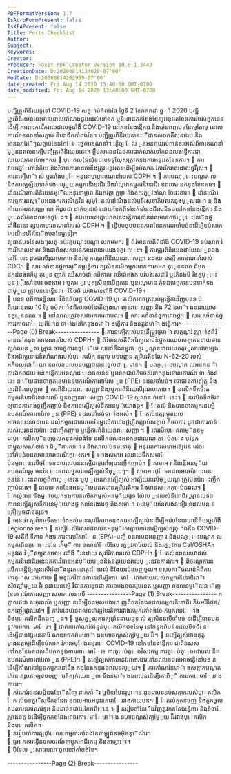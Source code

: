 ```yaml
---
PDFFormatVersion: 1.7
IsAcroFormPresent: false
IsXFAPresent: false
Title: Ports Checklist
Author: 
Subject: 
Keywords: 
Creator: 
Producer: Foxit PDF Creator Version 10.0.1.3443
CreationDate: D:20200814134020-07'00'
ModDate: D:20200814202959-07'00'
date_created: Fri Aug 14 2020 13:40:00 GMT-0700
date_modified: Fri Aug 14 2020 13:40:00 GMT-0700
---
```

បញ្ជីត្រួរពិនិរយទូទៅ COVID-19 
សត្ាប់កំពង់ផែ 
ថ្ងៃទី 2 ខែកកកដា ឆ្ន ាំ 2020 
បញ្ជីត្រួរពិនិរយននេះមាននោលបាំណងជួយដល់នៅខក ឬនិនោជកកាំពង់ខែឱ្យអនុវរតខែនការរបស់ពួកនេនដើម្បី
ការពារការរីករាលដាលថ្នជាំងឺ COVID-19 នៅកខនែងន្វើការ និងបាំនពញបខនែម្នៅតាម្ នោលការណ៍ខណនាំសត្មាប់
និនោជិកកាំពង់ខែ។ បញ្ជីត្រួរពិនិរយននេះេឺជានសចកតីសនងេប និងមានសារែែីៗសត្មាប់ខែនកែែេះថ្នការខណនាំ។ ន្វើឲ្យ
ែល ួនអនកយល់កាន់ខរចាស់ពីការខណនាំ ម្ុននពលនត្បើបញ្ជីត្រួរពិនិរយននេះ។ 
ខ្លឹមសារននផែនការជាក់លាក់ទៅកផនលងទ្វើការជា
លាយលកខណ៍អកសរ 
 បុេគល(នន)ខដលទទួលែុសត្រូវកនុងការអនុវរតខែនការ។ 
 ការវាយរថ្ម្ែហានិភ័យ និងវិធានការខដលនឹងត្រូវអនុវរតនដើម្បីទប់សាក រ់ការរីករាលដាលថ្នវីរុស។ 
 ការនត្បើមា៉ា ស់ ឬរបាំងម្ុែ អនុនោម្តាម្ការខណនាំរបស់ CDPH ។ 
 ការបណ្ុេះបណ្តត ល និងការត្បត្ស័យទាក់ទងជាម្ួយកម្មករនិនោជិរ និងរាំណ្តងកម្មករនិនោជិរ
ខដលមានកនុងខែនការ។ 
 ដាំនណើរការពិនិរយនម្ើលអនុនោម្ភាព និងករ់ត្តា ត្ពម្ទាាំងខករត្ម្ូវចាំណុ ចែវេះខារ។ 
 ដាំនណើរការថ្នការនសុើបអនងករករណីកូវីដ សូម្ែតល់ដាំណឹងដល់ម្នទីរសុខាភិបលកនុងម្ូលដាា ន និង
កាំណរ់អរតសញ្ញា ណ ក៏ដូចជា ដាក់ឲ្យដាច់នដាយខែកពីទាំនក់ទាំនងជិរសនិទធនៅកខនែងន្វើការ និង
បុេគលិកខដលបនឆ្ែង។ 
 ខបបបទសត្មាប់កខនែងន្វើការនៅនពលមានការែ្ុេះនែើងថ្នជាំងឺននេះ ត្សបតាម្ការខណនាំរបស់ 
CDPH ។ 
 ន្វើបចចុបបននភាពខែនការជាចាំបច់នដើម្បីទប់សាក រ់ករណីនកើរនែើងបខនែម្នទៀរ។      
ត្បធានបទទែសងៗសត្ាប់វគ្គបណ្តុះបណ្តា លកមមករ 
 ព័រ៌មានសតីពីជាំងឺ COVID-19 ទប់សាក រ់ការរីករាលដាល និងជាពិនសសអនកខដលងាយរងនត្ោេះ។ 
 ការត្រួរពិនិរយនដាយែល ួនឯងនៅែទេះ ដូចជាសីរុណហភាព និង/ឬ ការត្រួរពិនិរយនរាេសញ្ញា នដាយ
នត្បើ ការខណនាំរបស់ CDC។ 
 សារៈសាំខាន់ថ្នការម្ិនម្កន្វើការ ត្បសិននបើកម្មករមានការកអក ត្េុននតត ពិបកដកដនងហើម្ ត្េុន
ញាក់ ឈឺសាច់ដុាំ ឈឺកាល ឈឺបាំពង់ក បរ់បង់រសជារិ ឬកែិនងមី រឹងត្ចម្ុេះ ឬន ៀរសាំនបរ ចនងាអ រ 
ឬកអ ួរ ឬត្បសិននបើពួកនេ ឬនរណ្តមាន ក់ខដលពួកនេបនទាក់ទងជាម្ួយ ត្រូវបននេន្វើនរាេវិនិចឆ័
យថាមានជាំងឺ COVID-19។  
 បនទ ប់ពីការន្វើនរាេវិនិចឆ័យថ្ន COVID-19 បុេគលិកអាចត្រលប់ម្កន្វើការវិញបនទ ប់ពីរយៈនពល 
10 ថ្ងៃ ចប់តាាំងពីការចប់នែតើម្បងាហ ញនរាេសញ្ញា និង 72 នមា៉ា ងនដាយោម នត្េុននតត ។ 
 នៅនពលត្រូវខសវងរកការពាបល។ 
 សារៈសាំខាន់ថ្នការោងថ្ដ។ 
 សារៈសាំខាន់ថ្នការរកាចមាៃ យពីោន ទាាំងនៅកនុងនមា៉ា ងន្វើការ និងនត្តនមា៉ា ងន្វើការ។ 
----------------Page (0) Break----------------
 ការនត្បើត្បស់បនត្រឹម្ត្រូវថ្នមា៉ា សត្កណ្តរ់ រួម្ទាាំងព័រ៌មាននៅកនុង ការខណនាំរបស់ CDPH។ 
 ព័រ៌មានសតីពីអរែត្បនោជន៍ថ្នការឈប់សត្មាកនដាយមានត្បក់ឈន ួល រួម្មាន ចាប់ថ្នការនឆ្ែើយ
របនៅនឹងនម្នរាេកូរ ូណ្តនដាយយកត្េួសារជាចម្បង និងអរែត្បនោជន៍សាំណងរបស់បុេគលិក
នត្កាម្ បទបញ្ញជ ត្បរិបរតិនលែ N-62-20 របស់អភិបលរដា ែណៈនពលខដលបទបញ្ញជននេះចូលជា
្រមាន។ 
 បណ្ុេះបណ្តត លអនកន ៉ា ការឯករាជយ អនកន្វើការបនណ្តដ េះអាសនន ឬអនកជាប់កិចចសនាកនុងនោលការណ៍
ទាាំងននេះ ន ើយធានថាពួកនេមានឧបករណ៍ការពារែល ួន (PPE) ខដលចាំបច់។ 
 វធាធានការត្គ្ប់ត្គ្ង និងត្រួរពិនិរយបុគ្គល 
 ការពិនិរយនរាេសញ្ញា និង/ឬការពិនិរយសីរុណហភាព។ 
 នលើកទឹកចិរតកម្មករនិនោជិរខដលឈឺ ឬនចញនរាេសញ្ញា COVID-19 ឲ្យសាន ក់នៅែទេះ។ 
 នលើកទឹកចិរតឲ្យមានការោងថ្ដញឹកញាប់ និងការនត្បើត្បស់ទឹកអនម្័យោងថ្ដ។ 
 ែតល់ និងធានថាកម្មករនត្បើឧបករណ៍ការពារែល ួន (PPE) ខដលចាំបច់ទាាំងអស់។ 
 ែតល់នត្សាម្ថ្ដខដលអាចនបេះនចលបន ដល់កម្មករជាការបខនែម្នលើការោងថ្ដញឹកញាប់សត្មាប់
កិចចការ ដូចជាការកាន់របស់របរខដលប៉ាេះជាញឹកញាប់ ឬន្វើការពិនិរយនរាេសញ្ញា ។ 
  រតររបឹរបុេគលម្ិនខម្នជាបុេគលិកម្ិនឲ្យចូលកនុងកាំពង់ខែ នលើកខលងអនកខដលេណៈត្េប់ត្េង
ចរ់ទុកជាម្នុសសសាំខាន់។ 
ពិ្ីការសាា រ និងសាល ប់ទមទោគ្ 
 អនុវរតការសមាអរឱ្យបន មរ់ចរ់នៅរាំបន់ខដលមានចរាចរណ៍កុេះករ។ 
 ោងសមាអ រនដាយទឹកសមាែ ប់នម្នរាេនលើថ្ែទខដលត្រូវបននត្បើជាទូនៅឲ្យបនញឺកញាប់។ 
 សមាអ រ និងន្វើអនម្័យឧបករណ៍រួម្ ចននែ េះនពលថ្នការនត្បើត្បស់នីម្ួយៗ។ 
 សមាអ រថ្ែទខដលអាចប៉ាេះបន ចននែ េះនពលថ្នពីការប្ ូរនវន ឬប្ ូរអនកនត្បើត្បស់ អាត្ស័យនលើម្ួយណ្ត
ត្រូវបនប៉ាេះញឹកញាប់ជាង។ 
 ធានថា កខនែងអនម្័យបនតមានត្បរិបរតិការ និងមានស្ុកត្េប់នពល។ 
 ែតល់្នធាន និងម្ន្ាបយកនុងការនលើកកម្ពស់អនម្័យផ្ទទ ល់ែល ួនរបស់និនោជិរ រួម្មានលទធ
ភាពនត្បើត្បស់ទឹកអនម្័យោងថ្ដ កខនែងោងថ្ដ និងសមាា រអនម្័យនែសងនទៀរ ខដលបន
នត្រៀម្រួចជានត្សច។  
 ធានថា ត្បព័នធទឹកទាាំងអស់មានសុវរែិភាពកនុងការនត្បើត្បស់នដើម្បីការ់បនែយហានិភ័យថ្នជាំងឺ 
Legionnaires។ 
 នត្បើែលិរែលខដលបនអនុម្័រសត្មាប់ការនត្បើត្បស់ត្បឆ្ាំងនឹង COVID-19 សតីពី ទីភាន ក់ងារ
ការពារបរិសាែ ន (EPA)-បញ្ជី ខដលបនអនុញ្ញា រ និងបណ្ុេះបណ្តត លកម្មករពីនត្ោេះថាន ក់េីម្ី ការ
ខណនាំែលិរែល រត្ម្ូវការែយល់ និងរត្ម្ូវការ Cal/OSHA។ អនុវរត  វិ្ីសា្សតសមាអ រជាំងឺ ឺរនដាយ
សុវរែិភាពរបស់ CDPH។ 
 ែតល់នពលនវោដល់កម្មករនិនោជិរអនុវរតការវិធានអនម្័យម្ុននិងនត្កាយនពលប្ ូរនវនការងារ។ 
 ពិចរណ្តការនលើការន្វើឱ្យត្បនសើរនែើងនូវការនត្ចេះែយល់ និងែយល់នចញចូល។ 
ទសចកាីផណនំអំពីការរកាគ្ាល រោងកាយ 
 អនុវរតវិធានការនដើម្បីរកាេមាែ ររាងកាយរបស់កម្មករនិនោជិរោ៉ា ងរិចត្បាំម្ួយ វីរ នដាយនត្បើ
 វិធានការដូចជា ការខបងខចករូបវនត ឬសញ្ញា ខដលនម្ើលន ើញ (ឧទា រណ៍ការសញ្ញា សមាគ ល់នលើ
----------------Page (1) Break----------------
កត្មាលឥដា សកុរពណ៌ ឬសញ្ញា នដើម្បីចងអុលបងាហ ញពីកខនែងខដលកម្មករនិនោជិរ និងអរិងិជន/
នភញៀវេួរឈរ)។ 
 ការ់បនែយនពលនវោត្បរិបរតិការរវាងកម្មករកាំពង់ខែ កម្មករឃ្ែ ាំង និងបុេគលិកដឹកជញ្ជ ូន។ 
 ថ្លសត្ម្ួលការត្បជុាំនដាយផ្ទទ ល់ ត្បសិននបើចាំបច់ នដើម្បីធានបននូវការរកាេមាែ រ។ 
 ដាក់ការកាំណរ់ចាំនួនបុេគលិកបខនែម្ នៅកនុងរាំបន់ខដលបិទជិរ នដើម្បីធានឱ្យបនការែ័
ណឌខចករាំបន់ោ៉ា ងនហាចណ្តស់ត្បាំម្ួយ វីរ។ 
 នត្បើត្បស់ឋាននុត្កម្ខាងនត្កាម្នដើម្បីទប់សាក រ់ការចម្ែងនម្នរាេ COVID-19 នៅកខនែងន្វើការ 
ជាពិនសសនៅកខនែងខដលពិបកកនុងការរកាេមាែ រ៖ ការត្េប់ត្េងវិសវកម្ម ការត្េប់ត្េងរដាបល 
និងឧបករណ៍ការពារែល ួន (PPE)។ 
 នត្បើត្បស់ការអនុវរតការងារនៅនពលខដលអាចន្វើនៅបន នដើម្បីកាំណរ់ចាំនួនកម្មករនៅនឹង
កខនែងកនុងនពលខរម្ួយ។ 
 ការកាំណរ់នមា៉ា ងសត្មាកបណ្តត ក់ោន ត្សបតាម្បទបបញ្ារតិត្បក់ឈន ួល និងនមា៉ា ងនពលនដើម្បីរកាពិ្ី
ការរកាេមាែ ររាងកាយ។  
 កាំណរ់រចនសម្ព័នធនែើងវិញ ដាក់កាំ ិរ ឬបិទរាំបន់រួម្ោន ដូចជាបនទប់សត្មាករបស់បុេគលិក ែត
ល់ជនត្ម្ើសទីកខនែង ខដលអាចអនុវរតេមាែ ររាងកាយបន។ 
 ែតល់ត្ចកនចញ និងត្ចកចូល ខដលបនកាំណរ់ទុក និងដាច់នដាយខែកពីោន ។ 
 នរៀបចាំនែើងវិញនូវកខនែងន្វើការ និងទីធាែ រួម្ខាងនត្ត នដើម្បីទុកកខនែងអាចរកាេមាែ រោ៉ា ង
នហាចណ្តស់ត្បាំម្ួយ វីររវាងបុេគលិក និងបុេគលិក។  
 នរៀបចាំការត្បជុាំេណៈកម្មការកាំពង់ខែតាម្ត្បព័នធអុីនន្ើណិរ។  
 ផ្ទអ កការន្វើនទសចរណ៍តាម្ទូកអាជីវកម្ម និងតាម្សាោ។  
 បិទែល ូវសាធារណៈចូលនៅកាំពង់ខែ។  
 
----------------Page (2) Break----------------
